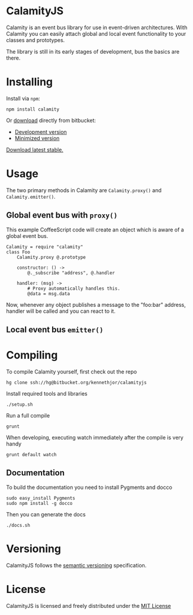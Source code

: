 # CalamityJS
Calamity is an event bus library for use in event-driven architectures.
With Calamity you can easily attach global and local event functionality to your classes and prototypes.

The library is still in its early stages of development, bus the basics are there.

# Installing
Install via `npm`:

    npm install calamity

Or [download][download] directly from bitbucket:

* [Development version][downloadfull]
* [Minimized version][downloadmin]

[Download latest stable.][download]

# Usage

The two primary methods in Calamity are `Calamity.proxy()` and `Calamity.emitter()`.

## Global event bus with `proxy()`
This example CoffeeScript code will create an object which is aware of a global event bus.

    Calamity = require "calamity"
    class Foo
    	Calamity.proxy @.prototype

    	constructor: () ->
    		@._subscribe "address", @.handler

    	handler: (msg) ->
    		# Proxy automatically handles this.
    		@data = msg.data

Now, whenever any object publishes a message to the "foo:bar" address, handler will be called and you can react to it.

## Local event bus `emitter()`

# Compiling
To compile Calamity yourself, first check out the repo

    hg clone ssh://hg@bitbucket.org/kennethjor/calamityjs

Install required tools and libraries

    ./setup.sh

Run a full compile

    grunt

When developing, executing watch immediately after the compile is very handy

    grunt default watch

## Documentation
To build the documentation you need to install Pygments and docco

    sudo easy_install Pygments
    sudo npm install -g docco

Then you can generate the docs

    ./docs.sh

# Versioning
CalamityJS follows the [semantic versioning][semver] specification.

# License
CalamityJS is licensed and freely distributed under the [MIT License][mit]

[download]: https://bitbucket.org/kennethjor/calamityjs/downloads "Download from bitbucket.org"
[downloadfull]: http://cdn.bitbucket.org/kennethjor/calamityjs/downloads/calamity.js
[downloadmin]: http://cdn.bitbucket.org/kennethjor/calamityjs/downloads/calamity-min.js
[mit]: https://bitbucket.org/kennethjor/calamityjs/raw/default/LICENSE "MIT License"
[semver]: http://semver.org/ "Semantic Versioning"

